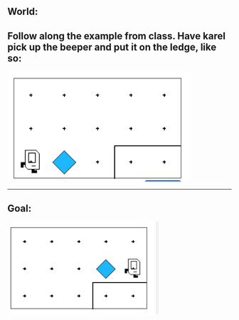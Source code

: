 ## World:

## Follow along the example from class. Have karel pick up the beeper and put it on the ledge, like so:

<img src="/Images/setup_world.PNG"/>


--------------------------
## Goal:
<img src="/Images/setup_goal.PNG" />
